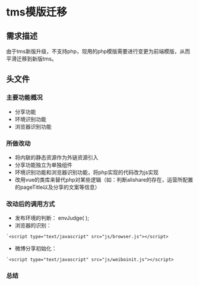 # tms模版迁移

## 需求描述

由于tms新版升级，不支持php，现用的php模版需要进行变更为前端模版，从而平滑迁移到新版tms。

##  头文件

### 主要功能概况
* 分享功能
* 环境识别功能
* 浏览器识别功能
	
### 所做改动
* 将内联的静态资源作为外链资源引入
* 分享功能独立为单独组件
* 环境识别功能和浏览器识别功能，将php实现的代码改为js实现
* 改用vue的类库来替代php对某些逻辑（如：判断alishare的存在，运营所配置的pageTitle以及分享的文案等信息）
	
### 改动后的调用方式
* 	发布环境的判断： envJudge(  );
* 	浏览器的识别： 

```
`<script type="text/javascript" src="js/browser.js"></script>

```

* 微博分享初始化：


```
`<script type="text/javascript" src="js/weiboinit.js"></script>

```	

### 总结

